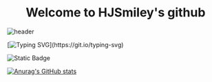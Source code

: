 <div align="center">
  <h1>Welcome to HJSmiley's github</h1>
</div>

![header](https://capsule-render.vercel.app/api?type=waving&color=auto&height=300&section=header&text=Hello%20Web&fontSize=90)

[![Typing SVG](https://readme-typing-svg.demolab.com?font=Fira+Code&weight=600&size=30&pause=1000&color=F7B327&random=false&width=435&lines=This+Is+The+Best+Site+For+Development!)](https://git.io/typing-svg)

![Static Badge](https://img.shields.io/badge/welcome-here?logo=superuser)

[![Anurag's GitHub stats](https://github-readme-stats.vercel.app/api?username=anuraghazra)](https://github.com/anuraghazra/github-readme-stats)
